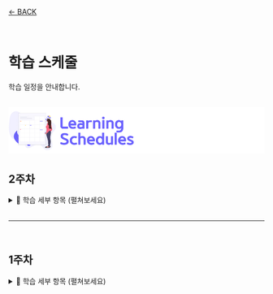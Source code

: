 [← BACK](../README.md)

<br />

# 학습 스케줄

학습 일정을 안내합니다.

<br />

<img src="../../assets/cover--calendar.png" alt />

## 2주차

<details>
  <summary>🎯 학습 세부 항목 (펼쳐보세요)</summary>
  <br />

  JavaScript 조건 처리와 이벤트를 제어하는 방법에 대해 학습합니다.

  - 조건 처리
  - 연산자
  - 문과 식
  - 이벤트 핸들링
  
  <br />

  ### ␥ 월요일

  <details>
    <summary>JavaScript 조건 처리, 연산자에 대해 학습합니다.</summary>
    <br />

  - ☑︎ 조건 처리 (11분 12초)
  - ☑︎ 연산자 × 조건 처리 (14분 20초)
  </details>

  <br />

  ### ␥ 화요일

  <details>
    <summary>JavaScript 스위칭 조건 처리에 대해 안내합니다.</summary>
    <br />

  - ☑︎ 스위칭 조건 처리 (8분 47초, 8분 22초, 11분 24초)
  </details>

  <br/>

  ### ␥ 수요일

  <details>
    <summary>JavaScript 3항 연산 식, 이벤트 핸들링에 대해 안내합니다.</summary>
    <br />

  - ☑︎ 3항 연산 식 (12분 46초, 5분 46초)
  - ☑︎ 이벤트 핸들링 (10분 55초)
  </details>

  <br/>

  ### ␥ 목요일

  <details>
    <summary>JavaScript 마우스 이벤트 핸들링에 대해 살펴봅니다.</summary>
    <br />

  - ☑︎ 마우스 이벤트 핸들링 (10분 2초, 5분 21초)
  </details>

  <br/>

  ### ␥ 금요일

  <details>
    <summary>JavaScript 키보드 이벤트 핸들링에 대해 살펴봅니다.</summary>
    <br />

  - ☑︎ 키보드 이벤트 핸들링 (11분 16초, 17분 20초)
  </details>

</details>

<br/>

<!-- -------------------------------------------------------------------------------------------  -->

---

<br/>


## 1주차

<details>
  <summary>🎯 학습 세부 항목 (펼쳐보세요)</summary>
  <br />

  JavaScript 프로그래밍 언어 기초 학습을 시작합니다.

  - ☑︎ 변수 선언 / 할당
  - ☑︎ 데이터 타입
  - ☑︎ 함수
  - ☑︎ 문서 객체 접근
  
  <br />

  ### ␥ 월요일

  <details>
    <summary>JavaScript를 소개합니다.</summary>
    <br />

  - ☑︎ JavaScript란? (2분 41초)
  - ☑︎ 최고의 교과서 (9분 8초)
  - ☑︎ 워밍 업! - Console 패널 (2분 17초)
  - ☑︎ 코멘트 / 디버깅 (4분 22초)
  </details>

  <br />

  ### ␥ 화요일

  <details>
    <summary>JavaScript 선언/할당 방법과 인터랙션에 대해 안내합니다.</summary>
    <br />

  - ☑︎ 선언 / 할당 (14분 22초)
  - ☑︎ Start! 인터랙션 (5분 31초)
  </details>

  <br/>

  ### ␥ 수요일

  <details>
    <summary>JavaScript 데이터 타입과 리터럴, 네이밍 컨벤션, 자동 형 변환 등에 대해 안내합니다.</summary>
    <br />

  - ☑︎ 데이터 타입 / 리터럴 (9분 50초)
  - ☑︎ 네이밍 컨벤션 (2분 22초)
  - ☑︎ 동적 형 지정 / 자동 형 변환 (14분 4초)
  </details>

  <br/>

  ### ␥ 목요일

  <details>
    <summary>JavaScript 사용에 주의가 필요한 부분 중 변수 이름과 관련된 문제를 알아보고, 문서 객체에 접근하는 방법을 살펴봅니다.</summary>
    <br />

  - ☑︎ 동일한 변수 이름 문제 (5분 24초)
  - ☑︎ 문서객체에 접근하는 방법 (9분 37초, 5분 54초)
  </details>

  <br/>

  ### ␥ 금요일

  <details>
    <summary>JavaScript 함수에 대해 학습합니다.</summary>
    <br />

  - JavaScript 함수 (10분 17초, 5분 9초, 6분 34초, 6분 2초)
  </details>

</details>

